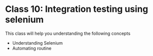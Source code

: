# Class 10: Integration testing using selenium

This class will help you understanding the following concepts

- Understanding Selenium
- Automating routine